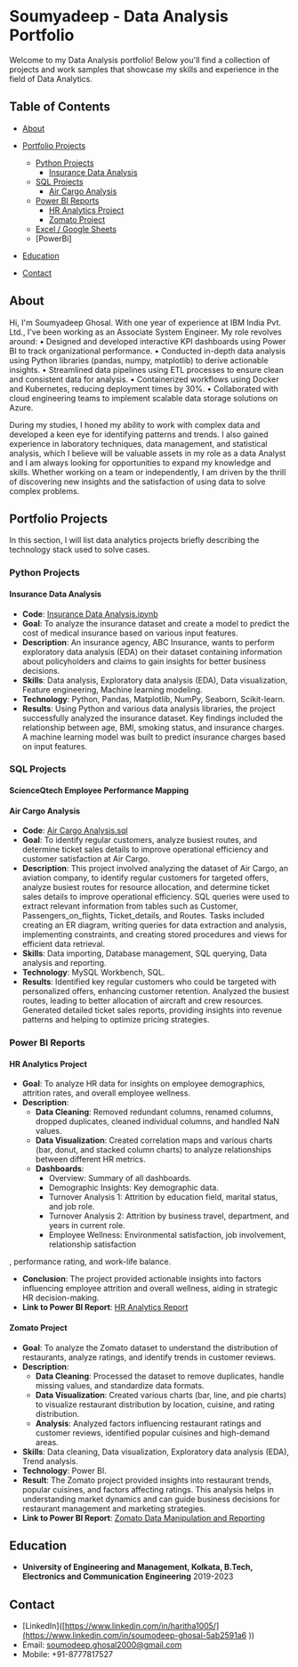 # Soumyadeep - Data Analysis Portfolio

Welcome to my Data Analysis portfolio! Below you'll find a collection of projects and work samples that showcase my skills and experience in the field of Data Analytics.

## Table of Contents
- [About](#about)
- [Portfolio Projects](#portfolio-projects)
  - [Python Projects](#python-projects)
    - [Insurance Data Analysis](#insurance-data-analysis)
  - [SQL Projects](#sql-projects)
    - [Air Cargo Analysis](#air-cargo-analysis)
  - [Power BI Reports](#power-bi-reports)
    - [HR Analytics Project](#hr-analytics-project)
    - [Zomato Project](#zomato-project)  
  - [Excel / Google Sheets](#excel--google-sheets)
  - [PowerBi]
  
- [Education](#education)
- [Contact](#contact)

## About

Hi, I'm Soumyadeep Ghosal. With one year of experience at IBM India Pvt. Ltd., I've been working as an Associate System Engineer. 
My role revolves around: 
•	Designed and developed interactive KPI dashboards using Power BI to track organizational performance.
•	Conducted in-depth data analysis using Python libraries (pandas, numpy, matplotlib) to derive actionable insights.
•	Streamlined data pipelines using ETL processes to ensure clean and consistent data for analysis.
•	Containerized workflows using Docker and Kubernetes, reducing deployment times by 30%.
•	Collaborated with cloud engineering teams to implement scalable data storage solutions on Azure.


During my studies, I honed my ability to work with complex data and developed a keen eye for identifying patterns and trends. I also gained experience in laboratory techniques, data management, and statistical analysis, which I believe will be valuable assets in my role as a data Analyst and I am always looking for opportunities to expand my knowledge and skills. Whether working on a team or independently, I am driven by the thrill of discovering new insights and the satisfaction of using data to solve complex problems.

## Portfolio Projects

In this section, I will list data analytics projects briefly describing the technology stack used to solve cases.

### Python Projects

#### Insurance Data Analysis

- **Code**: [Insurance Data Analysis.ipynb](https://github.com/SoumyadeepGh/Data-Analyst-Portfolio/blob/main/Insurance%20Data%20Analysis.ipynb)
- **Goal**: To analyze the insurance dataset and create a model to predict the cost of medical insurance based on various input features.
- **Description**: An insurance agency, ABC Insurance, wants to perform exploratory data analysis (EDA) on their dataset containing information about policyholders and claims to gain insights for better business decisions.
- **Skills**: Data analysis, Exploratory data analysis (EDA), Data visualization, Feature engineering, Machine learning modeling.
- **Technology**: Python, Pandas, Matplotlib, NumPy, Seaborn, Scikit-learn.
- **Results**: Using Python and various data analysis libraries, the project successfully analyzed the insurance dataset. Key findings included the relationship between age, BMI, smoking status, and insurance charges. A machine learning model was built to predict insurance charges based on input features.

### SQL Projects

#### ScienceQtech Employee Performance Mapping

#### Air Cargo Analysis

- **Code**: [Air Cargo Analysis.sql](https://github.com/SoumyadeepGh/Data-Analyst-Portfolio/blob/main/Air_Cargo_Analysis.sql)
- **Goal**: To identify regular customers, analyze busiest routes, and determine ticket sales details to improve operational efficiency and customer satisfaction at Air Cargo.
- **Description**: This project involved analyzing the dataset of Air Cargo, an aviation company, to identify regular customers for targeted offers, analyze busiest routes for resource allocation, and determine ticket sales details to improve operational efficiency. SQL queries were used to extract relevant information from tables such as Customer, Passengers_on_flights, Ticket_details, and Routes. Tasks included creating an ER diagram, writing queries for data extraction and analysis, implementing constraints, and creating stored procedures and views for efficient data retrieval.
- **Skills**: Data importing, Database management, SQL querying, Data analysis and reporting.
- **Technology**: MySQL Workbench, SQL.
- **Results**: Identified key regular customers who could be targeted with personalized offers, enhancing customer retention. Analyzed the busiest routes, leading to better allocation of aircraft and crew resources. Generated detailed ticket sales reports, providing insights into revenue patterns and helping to optimize pricing strategies.

### Power BI Reports

#### HR Analytics Project

- **Goal**: To analyze HR data for insights on employee demographics, attrition rates, and overall employee wellness.
- **Description**:
  - **Data Cleaning**: Removed redundant columns, renamed columns, dropped duplicates, cleaned individual columns, and handled NaN values.
  - **Data Visualization**: Created correlation maps and various charts (bar, donut, and stacked column charts) to analyze relationships between different HR metrics.
  - **Dashboards**:
    - Overview: Summary of all dashboards.
    - Demographic Insights: Key demographic data.
    - Turnover Analysis 1: Attrition by education field, marital status, and job role.
    - Turnover Analysis 2: Attrition by business travel, department, and years in current role.
    - Employee Wellness: Environmental satisfaction, job involvement, relationship satisfaction

, performance rating, and work-life balance.
  - **Conclusion**: The project provided actionable insights into factors influencing employee attrition and overall wellness, aiding in strategic HR decision-making.
- **Link to Power BI Report**: [HR Analytics Report](https://github.com/SoumyadeepGh/Data-Analyst-Portfolio/blob/main/HR-Employee-Attrition.pbix)

#### Zomato Project

- **Goal**: To analyze the Zomato dataset to understand the distribution of restaurants, analyze ratings, and identify trends in customer reviews.
- **Description**:
  - **Data Cleaning**: Processed the dataset to remove duplicates, handle missing values, and standardize data formats.
  - **Data Visualization**: Created various charts (bar, line, and pie charts) to visualize restaurant distribution by location, cuisine, and rating distribution.
  - **Analysis**: Analyzed factors influencing restaurant ratings and customer reviews, identified popular cuisines and high-demand areas.
- **Skills**: Data cleaning, Data visualization, Exploratory data analysis (EDA), Trend analysis.
- **Technology**: Power BI.
- **Result**: The Zomato project provided insights into restaurant trends, popular cuisines, and factors affecting ratings. This analysis helps in understanding market dynamics and can guide business decisions for restaurant management and marketing strategies.
- **Link to Power BI Report**: [Zomato Data Manipulation and Reporting](https://github.com/SoumyadeepGh/Data-Analyst-Portfolio/blob/main/Zomato%20Data%20Manipulation%20and%20Reporting.pbix)


## Education

- **University of Engineering and Management, Kolkata, B.Tech, Electronics and Communication Engineering** 2019-2023

## Contact

- [LinkedIn]([https://www.linkedin.com/in/haritha1005/](https://www.linkedin.com/in/soumodeep-ghosal-5ab2591a6 ))
- Email: soumodeep.ghosal2000@gmail.com
- Mobile: +91-8777817527


